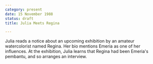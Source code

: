 ```yaml
---
category: present
date: 15 November 1988
status: draft
title: Julia Meets Regina

---
```



Julia reads a notice about an upcoming exhibition
by an amateur watercolorist named Regina. Her bio mentions Emeria as one
of her influences. At the exhibition, Julia learns that Regina had been
Emeria's pembantu, and so arranges an interview.
